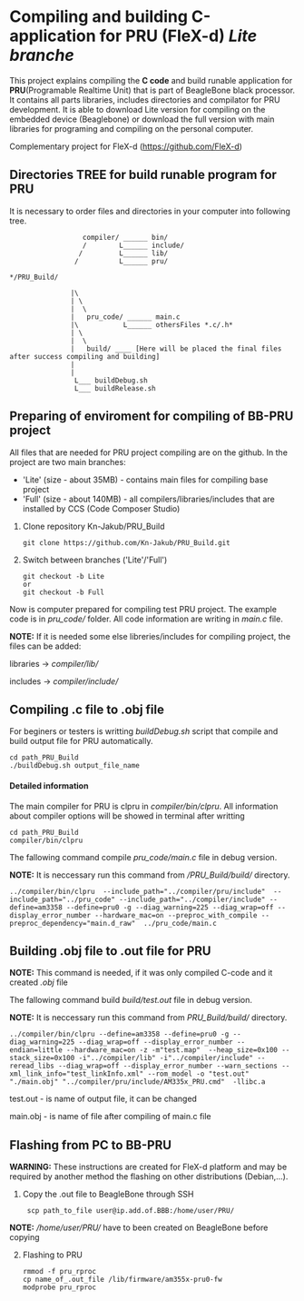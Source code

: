 
# Compiling and building C-application for PRU (FleX-d) *Lite branche*

This project explains compiling the **C code** and build runable application for **PRU**(Programable Realtime Unit) that is part of BeagleBone black processor. It contains all parts libraries, includes directories and compilator for PRU development. It is able to download Lite version for compiling on the embedded device (Beaglebone) or download the full version with main libraries for programing and compiling on the personal computer.

Complementary project for FleX-d (https://github.com/FleX-d)

## Directories TREE for build runable program for PRU

It is necessary to order files and directories in your computer into following tree.

                      compiler/ ______ bin/
                      /        L______ include/        
                     /         L______ lib/
                    /          L______ pru/
    
    */PRU_Build/

                   |\
                   | \
                   |  \
                   |   pru_code/ ______ main.c
                   |\           L______ othersFiles *.c/.h*
                   | \
                   |  \
                   |   build/ ____ [Here will be placed the final files after success compiling and building]
                   |
                   |
                    L___ buildDebug.sh
                    L___ buildRelease.sh
              
## Preparing of enviroment for compiling of BB-PRU project 
All files that are needed for PRU project compiling are on the github.
In the project are two main branches: 
* 'Lite' (size - about 35MB) - contains main files for compiling base project
* 'Full' (size - about 140MB) - all compilers/libraries/includes that are installed by CCS (Code Composer Studio)

1.  Clone repository Kn-Jakub/PRU_Build

        git clone https://github.com/Kn-Jakub/PRU_Build.git
2.  Switch between branches ('Lite'/'Full')

        git checkout -b Lite
        or
        git checkout -b Full
Now is computer prepared for compiling test PRU project. The example code is in *pru_code/* folder. All code information are writing in *main.c* file.

**NOTE:** If it is needed some else libreries/includes for compiling project, the files can be added:

libraries -> *compiler/lib/*

includes -> *compiler/include/*

## Compiling .c file to .obj file
For beginers or testers is writting *buildDebug.sh* script that compile and build output file for PRU automatically. 

    cd path_PRU_Build
    ./buildDebug.sh output_file_name
    
#### Detailed information
The main compiler for PRU is clpru in *compiler/bin/clpru*. All information about compiler options will be showed in terminal after writting

    cd path_PRU_Build
    compiler/bin/clpru 
    
The fallowing command compile *pru_code/main.c* file in debug version.

**NOTE:** It is neccessary run this command from */PRU_Build/build/* directory.

    ../compiler/bin/clpru  --include_path="../compiler/pru/include"  --include_path="../pru_code" --include_path="../compiler/include" --define=am3358 --define=pru0 -g --diag_warning=225 --diag_wrap=off --display_error_number --hardware_mac=on --preproc_with_compile --preproc_dependency="main.d_raw"  ../pru_code/main.c


## Building .obj file to .out file for PRU
**NOTE:** This command is needed, if it was only compiled C-code and it created *.obj* file

The fallowing command build *build/test.out* file in debug version.

**NOTE:** It is neccessary run this command from *PRU_Build/build/* directory.

    ../compiler/bin/clpru --define=am3358 --define=pru0 -g --diag_warning=225 --diag_wrap=off --display_error_number --endian=little --hardware_mac=on -z -m"test.map"  --heap_size=0x100 --stack_size=0x100 -i"../compiler/lib" -i"../compiler/include" --reread_libs --diag_wrap=off --display_error_number --warn_sections --xml_link_info="test_linkInfo.xml" --rom_model -o "test.out" "./main.obj" "../compiler/pru/include/AM335x_PRU.cmd"  -llibc.a 

test.out - is name of output file, it can be changed

main.obj - is name of file after compiling of main.c file

## Flashing from PC to BB-PRU
**WARNING:** These instructions are created for FleX-d platform and may be required by another method the flashing on other distributions (Debian,...).

1. Copy the .out file to BeagleBone through SSH

        scp path_to_file user@ip.add.of.BBB:/home/user/PRU/
    
**NOTE:** */home/user/PRU/* have to been created on BeagleBone before copying

2.  Flashing to PRU

        rmmod -f pru_rproc
        cp name_of_.out_file /lib/firmware/am355x-pru0-fw
        modprobe pru_rproc




